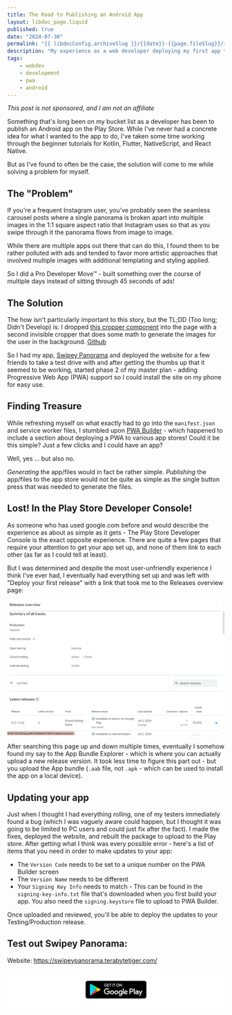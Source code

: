 ```yaml
---
title: The Road to Publishing an Android App
layout: libdoc_page.liquid
published: true
date: "2024-07-30"
permalink: "{{ libdocConfig.archiveSlug }}/{{date}}-{{page.fileSlug}}/index.html"
description: "My experience as a web developer deploying my first app to the Google Play Store. Utilizing PWA Builder I was able to accomplish this without needing to learn a new language."
tags:
    - webdev
    - development
    - pwa
    - android
---
```


_This post is not sponsored, and I am not an affiliate_

Something that's long been on my bucket list as a developer has been to publish an Android app on the Play Store. While I've never had a concrete idea for what I wanted to the app to do, I've taken some time working through the beginner tutorials for Kotlin, Flutter, NativeScript, and React Native.

But as I've found to often be the case, the solution will come to me while solving a problem for myself.

## The "Problem"

If you're a frequent Instagram user, you've probably seen the seamless carousel posts where a single panorama is broken apart into multiple images in the 1:1 square aspect ratio that Instagram uses so that as you swipe through it the panorama flows from image to image.

While there are multiple apps out there that can do this, I found them to be rather polluted with ads and tended to favor more artistic approaches that involved multiple images with additional templating and styling applied.

So I did a Pro Developer Move™ - built something over the course of multiple days instead of sitting through 45 seconds of ads!

## The Solution

The how isn't particularly important to this story, but the TL;DD (Too long; Didn't Develop) is: I dropped [this cropper component](https://advanced-cropper.github.io/vue-advanced-cropper/) into the page with a second invisible cropper that does some math to generate the images for the user in the background. [Github](https://github.com/TerabyteTiger/swipeypanorama)

So I had my app, [Swipey Panorama](https://swipeypanorama.terabytetiger.com/) and deployed the website for a few friends to take a test drive with and after getting the thumbs up that it seemed to be working, started phase 2 of my master plan - adding Progressive Web App (PWA) support so I could install the site on my phone for easy use.

## Finding Treasure

While refreshing myself on what exactly had to go into the `manifest.json` and service worker files, I stumbled upon [PWA Builder](https://www.pwabuilder.com/) - which happened to include a section about deploying a PWA to various app stores! Could it be this simple? Just a few clicks and I could have an app?

Well, yes ... but also no.

_Generating_ the app/files would in fact be rather simple. _Publishing_ the app/files to the app store would not be quite as simple as the single button press that was needed to generate the files.

## Lost! In the Play Store Developer Console!

As someone who has used google.com before and would describe the experience as about as simple as it gets - The Play Store Developer Console is the exact opposite experience. There are quite a few pages that require your attention to get your app set up, and none of them link to each other (as far as I could tell at least).

But I was determined and despite the most user-unfriendly experience I think I've ever had, I eventually had everything set up and was left with "Deploy your first release" with a link that took me to the Releases overview page:

![The releases overview page, which notably does not include a way to initiate a new release](../../assets/archive/blogImgs/post-images/theRoadToPublishingApp/GPDC-ReleasesOverview.png)

After searching this page up and down multiple times, eventually I somehow found my say to the App Bundle Explorer - which is where you can actually upload a new release version. It took less time to figure this part out - but you upload the App bundle (`.aab` file, not `.apk` - which can be used to install the app on a local device).

## Updating your app

Just when I thought I had everything rolling, one of my testers immediately found a bug (which I was vaguely aware could happen, but I thought it was going to be limited to PC users and could just fix after the fact). I made the fixes, deployed the website, and rebuilt the package to upload to the Play store. After getting what I think was every possible error - here's a list of items that you need in order to make updates to your app:

-   The `Version Code` needs to be set to a unique number on the PWA Builder screen
-   The `Version Name` needs to be different
-   Your `Signing Key Info` needs to match - This can be found in the `signing-key-info.txt` file that's downloaded when you first build your app. You also need the `signing.keystore` file to upload to PWA Builder.

Once uploaded and reviewed, you'll be able to deploy the updates to your Testing/Production release.

## Test out Swipey Panorama:

Website: https://swipeypanorama.terabytetiger.com/

[![Get it on Google Play Badge](../../assets/archive/blogImgs/post-images/theRoadToPublishingApp/stretchgoogleplay.png)](https://play.google.com/apps/testing/com.terabytetiger.swipeypanorama.twa)
